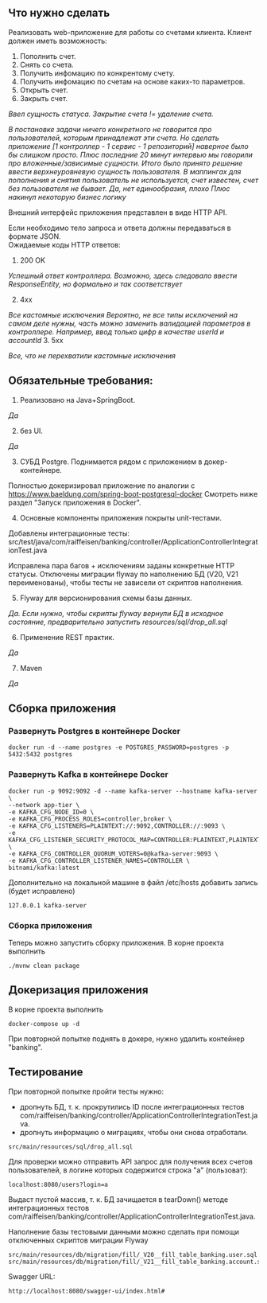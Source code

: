 ## Что нужно сделать
Реализовать web-приложение для работы со счетами клиента. Клиент должен иметь возможность:

1. Пополнить счет.
2. Снять со счета.
3. Получить инфомацию по конкрентому счету.
4. Получить инфомацию по счетам на основе каких-то параметров.
5. Открыть счет.
6. Закрыть счет.

_Ввел сущность статуса. Закрытие счета != удаление счета._

_В постановке задачи ничего конкретного не говорится про пользователей, которым принадлежат эти счета. Но сделать приложение [1 контроллер - 1 сервис - 1 репозиторий] наверное было бы слишком просто. Плюс последние 20 минут интервью мы говорили про вложенные/зависимые сущности. Итого было принято решение ввести верхнеуровневую сущность пользователя._
_В маппингах для пополнения и снятия пользователь не используется, счет известен, счет без пользователя не бывает. Да, нет единообразия, плохо_
_Плюс накинул некоторую бизнес логику_

Внешний интерфейс приложения представлен в виде HTTP API.

Если необходимо тело запроса и ответа должны передаваться в формате JSON.<br>
Ожидаемые коды HTTP ответов:
1. 200 OK

_Успешный ответ контроллера. Возможно, здесь следовало ввести ResponseEntity, но формально и так соответствует_

2. 4xx

_Все кастомные исключения_
_Вероятно, не все типы исключений на самом деле нужны, часть можно заменить валидацией параметров в контроллере. Например, ввод только цифр в качестве userId и accountId_
3. 5xx

_Все, что не перехватили кастомные исключения_

## Обязательные требования:
1. Реализовано на Java+SpringBoot.

_Да_

2. без UI.

_Да_

3. СУБД Postgre. Поднимается рядом с приложением в докер-контейнере.

Полностью докеризировал приложение по аналогии с https://www.baeldung.com/spring-boot-postgresql-docker
Смотреть ниже раздел "Запуск приложения в Docker".

4. Основные компоненты приложения покрыты unit-тестами.

Добавлены интеграционные тесты:
src/test/java/com/raiffeisen/banking/controller/ApplicationControllerIntegrationTest.java

Исправлена пара багов + исключениям заданы конкретные HTTP статусы.
Отключены миграции flyway по наполнению БД (V20, V21 переименованы), чтобы тесты не зависели от скриптов наполнения.

5. Flyway для версионирования схемы базы данных.

_Да. Если нужно, чтобы скрипты flyway вернули БД в исходное состояние, предварительно запустить resources/sql/drop_all.sql_

6. Применение REST практик.

_Да_

7. Maven

_Да_ 

## Сборка приложения

### Развернуть Postgres в контейнере Docker
```
docker run -d --name postgres -e POSTGRES_PASSWORD=postgres -p 5432:5432 postgres
```
### Развернуть Kafka в контейнере Docker
```
docker run -p 9092:9092 -d --name kafka-server --hostname kafka-server \
--network app-tier \
-e KAFKA_CFG_NODE_ID=0 \
-e KAFKA_CFG_PROCESS_ROLES=controller,broker \
-e KAFKA_CFG_LISTENERS=PLAINTEXT://:9092,CONTROLLER://:9093 \
-e KAFKA_CFG_LISTENER_SECURITY_PROTOCOL_MAP=CONTROLLER:PLAINTEXT,PLAINTEXT:PLAINTEXT \
-e KAFKA_CFG_CONTROLLER_QUORUM_VOTERS=0@kafka-server:9093 \
-e KAFKA_CFG_CONTROLLER_LISTENER_NAMES=CONTROLLER \
bitnami/kafka:latest
```
Дополнительно на локальной машине в файл /etc/hosts добавить запись (будет исправлено)
```
127.0.0.1 kafka-server
```
### Сборка приложения
Теперь можно запустить сборку приложения. В корне проекта выполнить
```
./mvnw clean package
```

## Докеризация приложения
В корне проекта выполнить
```
docker-compose up -d
```
При повторной попытке поднять в докере, нужно удалить контейнер "banking".

## Тестирование
При повторной попытке пройти тесты нужно:
- дропнуть БД, т. к. прокрутились ID после интеграционных тестов com/raiffeisen/banking/controller/ApplicationControllerIntegrationTest.java.
- дропнуть информацию о миграциях, чтобы они снова отработали.
```
src/main/resources/sql/drop_all.sql
```
Для проверки можно отправить API запрос для получения всех счетов пользователей, в логине которых содержится строка "a" (пользоват):
```
localhost:8080/users?login=a
```
Выдаст пустой массив, т. к. БД зачищается в tearDown() методе интеграционных тестов com/raiffeisen/banking/controller/ApplicationControllerIntegrationTest.java.

Наполнение базы тестовыми данными можно сделать при помощи отключенных скриптов миграции Flyway

```
src/main/resources/db/migration/fill/_V20__fill_table_banking.user.sql
src/main/resources/db/migration/fill/_V21__fill_table_banking.account.sql
```
Swagger URL:
```
http://localhost:8080/swagger-ui/index.html#
```